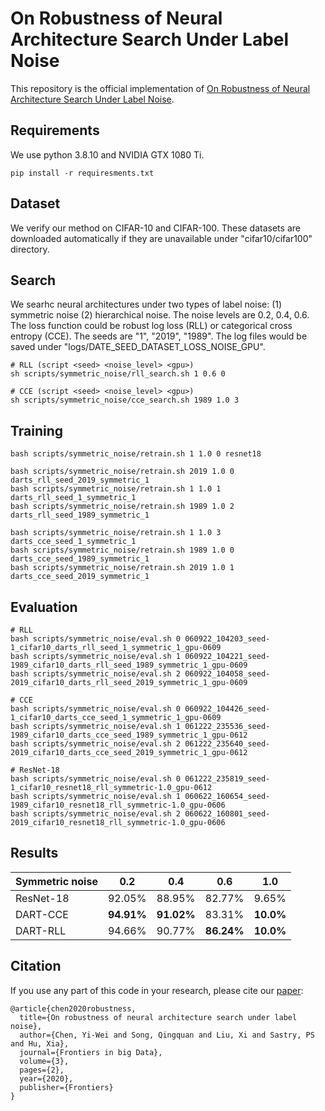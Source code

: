 # On Robustness of Neural Architecture Search Under Label Noise
This repository is the official implementation of [On Robustness of Neural Architecture Search Under Label Noise](https://doi.org/10.3389/fdata.2020.00002).



## Requirements
We use python 3.8.10 and NVIDIA GTX 1080 Ti.
```setup
pip install -r requiresments.txt
```


## Dataset
We verify our method on CIFAR-10 and CIFAR-100.
These datasets are downloaded automatically if they are unavailable under "cifar10/cifar100" directory. 


## Search
We searhc neural architectures under two types of label noise: (1) symmetric noise (2) hierarchical noise.
The noise levels are 0.2, 0.4, 0.6.
The loss function could be robust log loss (RLL) or categorical cross entropy (CCE).
The seeds are "1", "2019", "1989".
The log files would be saved under "logs/DATE_SEED_DATASET_LOSS_NOISE_GPU".

```search
# RLL (script <seed> <noise_level> <gpu>) 
sh scripts/symmetric_noise/rll_search.sh 1 0.6 0

# CCE (script <seed> <noise_level> <gpu>)
sh scripts/symmetric_noise/cce_search.sh 1989 1.0 3
```


## Training
```train
bash scripts/symmetric_noise/retrain.sh 1 1.0 0 resnet18

bash scripts/symmetric_noise/retrain.sh 2019 1.0 0 darts_rll_seed_2019_symmetric_1
bash scripts/symmetric_noise/retrain.sh 1 1.0 1 darts_rll_seed_1_symmetric_1
bash scripts/symmetric_noise/retrain.sh 1989 1.0 2 darts_rll_seed_1989_symmetric_1

bash scripts/symmetric_noise/retrain.sh 1 1.0 3 darts_cce_seed_1_symmetric_1
bash scripts/symmetric_noise/retrain.sh 1989 1.0 0 darts_cce_seed_1989_symmetric_1
bash scripts/symmetric_noise/retrain.sh 2019 1.0 1 darts_cce_seed_2019_symmetric_1
```

## Evaluation
```test
# RLL
bash scripts/symmetric_noise/eval.sh 0 060922_104203_seed-1_cifar10_darts_rll_seed_1_symmetric_1_gpu-0609
bash scripts/symmetric_noise/eval.sh 1 060922_104221_seed-1989_cifar10_darts_rll_seed_1989_symmetric_1_gpu-0609
bash scripts/symmetric_noise/eval.sh 2 060922_104058_seed-2019_cifar10_darts_rll_seed_2019_symmetric_1_gpu-0609

# CCE
bash scripts/symmetric_noise/eval.sh 0 060922_104426_seed-1_cifar10_darts_cce_seed_1_symmetric_1_gpu-0609
bash scripts/symmetric_noise/eval.sh 1 061222_235536_seed-1989_cifar10_darts_cce_seed_1989_symmetric_1_gpu-0612
bash scripts/symmetric_noise/eval.sh 2 061222_235640_seed-2019_cifar10_darts_cce_seed_2019_symmetric_1_gpu-0612

# ResNet-18
bash scripts/symmetric_noise/eval.sh 0 061222_235819_seed-1_cifar10_resnet18_rll_symmetric-1.0_gpu-0612
bash scripts/symmetric_noise/eval.sh 1 060622_160654_seed-1989_cifar10_resnet18_rll_symmetric-1.0_gpu-0606
bash scripts/symmetric_noise/eval.sh 2 060622_160801_seed-2019_cifar10_resnet18_rll_symmetric-1.0_gpu-0606
```

## Results
| Symmetric noise | 0.2        | 0.4        | 0.6        | 1.0       |
|-----------------|------------|------------|------------|-----------|
| ResNet-18       | 92.05%     | 88.95%     | 82.77%     | 9.65%     |
| DART-CCE        | **94.91%** | **91.02%** | 83.31%     | **10.0%** |
| DART-RLL        | 94.66%     | 90.77%     | **86.24%** | **10.0%** |

## Citation
If you use any part of this code in your research, please cite our [paper](https://doi.org/10.3389/fdata.2020.00002):
```
@article{chen2020robustness,
  title={On robustness of neural architecture search under label noise},
  author={Chen, Yi-Wei and Song, Qingquan and Liu, Xi and Sastry, PS and Hu, Xia},
  journal={Frontiers in big Data},
  volume={3},
  pages={2},
  year={2020},
  publisher={Frontiers}
}
```
